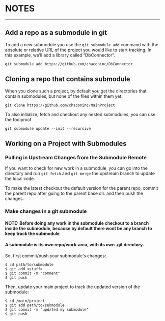 # NOTES
_____


## Add a repo as a submodule in git

To add a new submodule you use the `git submodule add` command with the absolute or relative URL of the project you would like to start tracking. In this example, we’ll add a library called “DbConnector”.
```  
git submodule add https://github.com/chaconinc/DbConnector
```

## Cloning a repo that contains submodule

When you clone such a project, by default you get the directories that contain submodules, but none of the files within them yet:

```
git clone https://github.com/chaconinc/MainProject
```

 To also initialize, fetch and checkout any nested submodules, you can use the foolproof 
 ```
 git submodule update --init --recursive
 ```

## Working on a Project with Submodules

### Pulling in Upstream Changes from the Submodule Remote

If you want to check for new work in a submodule, you can go into the directory and run `git fetch` and `git merge` the upstream branch to update the local code. 

To make the latest checkout the default version for the parent repo, commit the parent repo after going to the parent base dir. and then push the changes.

### Make changes in a git submodule

#### NOTE: Before doing any work in the submodule checkout to a branch inside the submodule, because by default there wont be any branch to keep track the submodule

#### A submodule is its own repo/work-area, with its own .git directory. 

So, first commit/push your submodule's changes:
```
$ cd path/to/submodule
$ git add <stuff>
$ git commit -m "comment"
$ git push
```
Then, update your main project to track the updated version of the submodule:
```
$ cd /main/project
$ git add path/to/submodule
$ git commit -m "updated my submodule"
$ git push
```